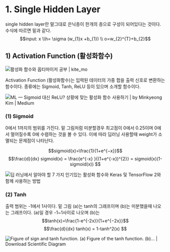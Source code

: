 # 1. Single Hidden Layer


single hidden layer란 말그대로 은닉층이 한개의 층으로 구성이 되어있다는 것이다.  수식에 따르면 밑과 같다.
$$input:    x \\h= \sigma (w_{1}x +b_{1}) \\  o=w_{2}^{T}+b_{2}$$

## 1) Activation Function (활성화함수)
![활성화 함수와 옵티마이저 공부 | kite_mo](https://wikidocs.net/images/page/60683/simple-neural-network.png)

Activation Function (활성화함수)는 입력된 데이터의 가중 합을 출력 신호로 변환하는 함수이다. 종류에는 Sigmoid, Tanh, ReLU 등이 있으며 소개할 함수이다.

![ML — Sigmoid 대신 ReLU? 상황에 맞는 활성화 함수 사용하기 | by Minkyeong Kim | Medium](https://miro.medium.com/max/666/1*nrxtwp6rzqdFhgYh0x-eVw.png)


### (1) Sigmoid
0에서 1까지의 범위를 가진다. 밑 그림처럼 미분할경우 최고점이 0에서 0.25이며 0에서 멀어질수록 0에 수렴하는 것을 볼 수 있다. 이에 따라 딥러닝 사용할때 weight가 소멸되는 문제점이 나타난다.

$$sigmoid(x)=\frac{1}{1+e^{−x}}$$
$$\frac{d}{dx} sigmoid(x) = \frac{e^{-x} }{(1+e^{-x})^{2}} = sigmoid(x)(1-sigmoid(x)) $$


![딥 러닝에서 알아야 할 7 가지 인기있는 활성화 함수와 Keras 및 TensorFlow 2와 함께 사용하는 방법](https://ichi.pro/assets/images/max/724/1*mOyWsQ0HuPYLZ0B8c4rH-A.png)

### (2) Tanh
출력 범위는 -1에서 1사이다.  밑 그림 (a)는  tanh의 그래프이며 (b)는 미분했을때 나오는 그래프이다. (a)일 경우 -1~1사이로 나오며 (b)는
$$tanh(x)=\frac{1-e^{-2x}}{1+e^{−2x}}$$
$$\frac{d}{dx} tanh(x) = 1-tanh^2(x) $$

![Figure of sign and tanh function. (a) Figure of the tanh function. (b)... |  Download Scientific Diagram](https://www.researchgate.net/profile/Jia-Jun-Wang-2/publication/229073637/figure/fig2/AS:508425198989312@1498229421273/Figure-of-sign-and-tanh-function-a-Figure-of-the-tanh-function-b-Figure-of-the-sign.png)
<!--stackedit_data:
eyJoaXN0b3J5IjpbMTUzNjQxNjUxOCw3NDg3NjM4M119
-->